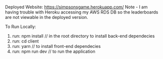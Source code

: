 Deployed Website: https://simpsonsgame.herokuapp.com/
Note - I am having trouble with Heroku accessing my AWS RDS DB so the leaderboards are not viewable in the deployed version.

To Run Locally:

1) run: npm install // in the root directory to install back-end dependecies
2) run: cd client
3) run: yarn // to install front-end dependecies
4) run: npm run dev // to run the application


